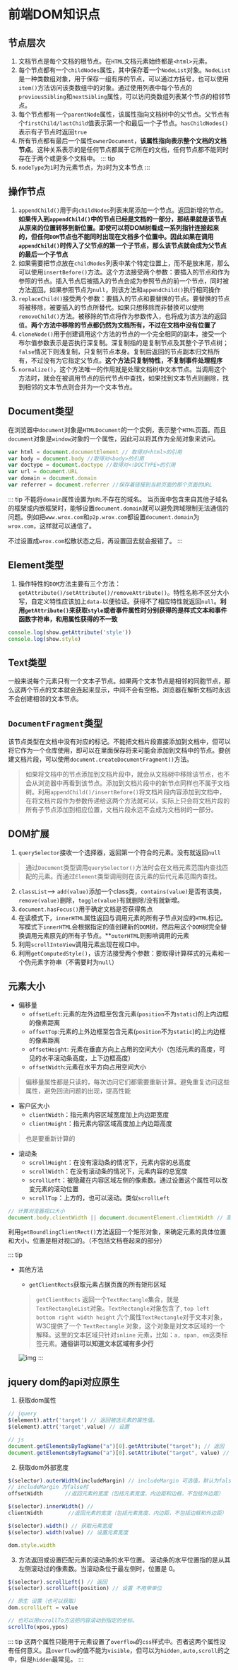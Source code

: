 # 前端DOM知识点
## 节点层次
1. 文档节点是每个文档的根节点。在`HTML`文档元素始终都是`<html>`元素。
2. 每个节点都有一个`childNodes`属性，其中保存着一个`NodeList`对象。`NodeList`是一种类数组对象，用于保存一组有序的节点，可以通过方括号，也可以使用`item()`方法访问该类数组中的对象。通过使用列表中每个节点的`previousSibling`和`nextSibling`属性，可以访问类数组列表某个节点的相邻节点。
3. 每个节点都有一个`parentNode`属性，该属性指向文档树中的父节点。父节点有个`firstChild/lastChild`值表示第一个和最后一个子节点。`hasChildNodes()`表示有子节点时返回`true`
4. 所有节点都有最后一个属性`ownerDocument`，**该属性指向表示整个文档的文档节点**。这种关系表示的是任何节点都属于它所在的文档，任何节点都不能同时存在于两个或更多个文档中。
::: tip
1. `nodeType`为`1`时为元素节点，为`3`时为文本节点
:::

## 操作节点
1. `appendChild()`用于向`childNodes`列表末尾添加一个节点。返回新增的节点。**如果传入到`appendChild()`中的节点已经是文档的一部分，那结果就是该节点从原来的位置转移到新位置。即使可以将DOM树看成一系列指针连接起来的，但任何`DOM`节点也不能同时出现在文档多个位置中。因此如果在调用`appendChild()`时传入了父节点的第一个子节点，那么该节点就会成为父节点的最后一个子节点**
2. 如果需要把节点放在`childNodes`列表中某个特定位置上，而不是放末尾，那么可以使用`insertBefore()`方法。这个方法接受两个参数：要插入的节点和作为参照的节点。插入节点后被插入的节点会成为参照节点的前一个节点，同时被方法返回。如果参照节点为`null`，则该方法和`appendChild()`执行相同操作
3. `replaceChild()`接受两个参数：要插入的节点和要替换的节点。要替换的节点将被移除，被要插入的节点所替代。如果只想移除而非替换可以使用`removeChild()`方法。被移除的节点将作为参数传入，也将成为该方法的返回值。**两个方法中移除的节点都仍然为文档所有，不过在文档中没有位置了**
4. `cloneNode()`用于创建调用这个方法的节点的一个完全相同的副本，接受一个布尔值参数表示是否执行深复制。深复制指的是复制节点及其整个子节点树；`false`情况下则浅复制，只复制节点本身。复制后返回的节点副本归文档所有，不过没有为它指定父节点。**这个方法只复制特性，不复制事件处理程序**
5. `normalize()`，这个方法唯一的作用就是处理文档树中文本节点。当调用这个方法时，就会在被调用节点的后代节点中查找，如果找到文本节点则删除，找到相邻的文本节点则合并为一个文本节点。

## Document类型
在浏览器中`document`对象是`HTMLDocument`的一个实例，表示整个`HTML`页面。而且`document`对象是`window`对象的一个属性，因此可以将其作为全局对象来访问。
```js
var html = document.documentElement // 取得对<html>的引用
var body = document.body //取得对<body>的引用
var doctype = document.doctype //取得对<!DOCTYPE>的引用
var url = document.URL
var domain = document.domain
var referrer = document.referrer //保存着链接到当前页面的那个页面的URL
```

::: tip
不能将`domain`属性设置为`URL`不存在的域名。
当页面中包含来自其他子域名的框架或内嵌框架时，能够设置`document.domain`就可以避免跨域限制无法通信的问题。例如把`www.wrox.com`和`p2p.wrox.com`都设置`document.domain`为`wrox.com`，这样就可以通信了。

不过设置成`wrox.com`松散状态之后，再设置回去就会报错了。
:::

## Element类型
1. 操作特性的`DOM`方法主要有三个方法：`getAttribute()/setAttribute()/removeAttribute()`。特性名称不区分大小写，自定义特性应该加上`data-`以便验证。获得不了相应特性就返回`null`。**利用`getAttribute()`来获取`style`或者事件属性时分别获得的是样式文本和事件函数字符串，和用属性获得的不一致**

```js
console.log(show.getAttribute('style'))
console.log(show.style)
```

## Text类型
一般来说每个元素只有一个文本子节点。如果两个文本节点是相邻的同胞节点，那么这两个节点的文本就会连起来显示，中间不会有空格。浏览器在解析文档时永远不会创建相邻的文本节点。

## `DocumentFragment`类型
该节点类型在文档中没有对应的标记。不能把文档片段直接添加到文档中，但可以将它作为一个仓库使用，即可以在里面保存将来可能会添加到文档中的节点。要创建文档片段，可以使用`document.createDocumentFragment()`方法。

> 如果将文档中的节点添加到文档片段中，就会从文档树中移除该节点，也不会从浏览器中再看到该节点。添加到文档片段中的新节点同样也不属于文档树。利用`appendChild()/insertBefore()`将文档片段内容添加到文档中，在将文档片段作为参数传递给这两个方法就可以，实际上只会将文档片段的所有子节点添加到相应位置，文档片段永远不会成为文档树的一部分。

## DOM扩展
1. `querySelector`接收一个选择器，返回第一个符合的元素。没有就返回`null`
> 通过`Document`类型调用`querySelector()`方法时会在文档元素范围内查找匹配的元素。而通过`Element`类型调用则在该元素的后代元素范围内查找。

2. `classList`--> `add(value)`添加一个class类，`contains(value)`是否有该类，`remove(value)`删除，`toggle(value)`有就删除/没有就新增。
3. `document.hasFocus()`用于确定文档是否获得焦点
4. 在读模式下，`innerHTML`属性返回与调用元素的所有子节点对应的`HTML`标记。写模式下`innerHTML`会根据指定的值创建新的`DOM`树，然后用这个`DOM`树完全替换调用元素原先的所有子节点。**`outerHTML`则影响调用的元素
5. 利用`scrollIntoView`调用元素出现在视口中。
6. 利用`getComputedStyle()`，该方法接受两个参数：要取得计算样式的元素和一个伪元素字符串（不需要时为`null`）

## 元素大小
- 偏移量
    + `offsetLeft`:元素的左外边框至包含元素(`position`不为`static`)的上内边框的像素距离
    + `offsetTop`:元素的上外边框至包含元素(`position`不为`static`)的上内边框的像素距离
    + `offsetHeight`: 元素在垂直方向上占用的空间大小（包括元素的高度，可见的水平滚动条高度，上下边框高度）
    + `offsetWidth`:元素在水平方向占用空间大小
> 偏移量属性都是只读的，每次访问它们都需要重新计算。避免重复访问这些属性，避免回流问题的出现，提高性能

- 客户区大小
    + `clientWidth`：指元素内容区域宽度加上内边距宽度
    + `clientHeight`：指元素内容区域高度加上内边距高度
> 也是要重新计算的

- 滚动条
    + `scrollHeight`：在没有滚动条的情况下，元素内容的总高度
    + `scrollWidth`：在没有滚动条的情况下，元素内容的总宽度
    + `scrollLeft`：被隐藏在内容区域左侧的像素数。通过设置这个属性可以改变元素的滚动位置
    + `scrollTop`：上方的，也可以滚动。类似`scrollLeft`
```js
// 计算浏览器视口大小
document.body.clientWidth || document.documentElement.clientWidth // 高度也是这么处理兼容性
```

利用`getBoundlingClientRect()`方法返回一个矩形对象，来确定元素的具体位置和大小，位置是相对视口的。（不包括文档卷起来的部分）

::: tip
+ 其他方法
    - `getClientRects`获取元素占据页面的所有矩形区域
    > `getClientRects` 返回一个`TextRectangle`集合，就是`TextRectangleList`对象。`TextRectangle`对象包含了, `top left bottom right width height` 六个属性`TextRectangle`对于文本对象，W3C提供了一个 `TextRectangle` 对象，这个对象是对文本区域的一个解释。这里的文本区域只针对`inline` 元素，比如：`a, span, em`这类标签元素。**通俗讲可以知道文本区域有多少行**

    ![img](/dovis-blog/other/66.png)
:::

## jquery dom的api对应原生
1. 获取dom属性
```js
// jquery
$(element).attr('target') // 返回被选元素的属性值。
$(element).attr('target',value) // 设置

// js
document.getElementsByTagName("a")[0].getAttribute("target"); // 返回
document.getElementsByTagName("a")[0].setAttribute("target", value) // 设置
```

2. 获取dom外部宽度
```js
$(selector).outerWidth(includeMargin) // includeMargin 可选值，默认为false，即不包含margin，只有包含padding+border
// includeMargin 为false时
offsetWidth       //返回元素的宽度（包括元素宽度、内边距和边框，不包括外边距）

$(selector).innerWidth() // 
clientWidth        //返回元素的宽度（包括元素宽度、内边距，不包括边框和外边距）

$(selector).width() // 获取元素宽度
$(selector).width(value) // 设置元素宽度

dom.style.width
```

3. 方法返回或设置匹配元素的滚动条的水平位置。
滚动条的水平位置指的是从其左侧滚动过的像素数。当滚动条位于最左侧时，位置是 0。
```js
$(selector).scrollLeft() // 返回
$(selector).scrollLeft(position) // 设置 不用带单位

// 原生 设置（也可以获取）
dom.scrollLeft = value

// 也可以用scrollTo方法把内容滚动到指定的坐标。
scrollTo(xpos,ypos)
```
::: tip
这两个属性只能用于元素设置了`overflow`的`css`样式中。否者这两个属性没有任何意义。且`overflow`的值不能为`visible`，但可以为`hidden,auto,scroll`的之中，但是`hidden`最常见。
:::